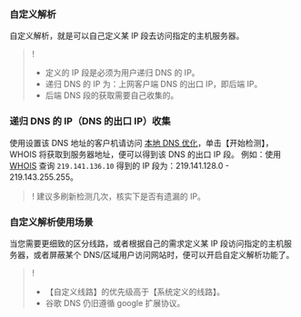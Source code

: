### 自定义解析
自定义解析，就是可以自己定义某 IP 段去访问指定的主机服务器。
>!
> - 定义的 IP 段是必须为用户递归 DNS 的 IP。
> - 递归 DNS 的 IP 为：上网客户端 DNS 的出口 IP，即后端 IP。
> - 后端 DNS 段的获取需要自己收集的。

### 递归 DNS 的 IP（DNS 的出口 IP）收集
使用设置该 DNS 地址的客户机请访问 [本地 DNS 优化](http://ip.dnspod.cn/)，单击【开始检测】，WHOIS 将获取到服务器地址，便可以得到该 DNS 的出口 IP 段。
例如：使用 [WHOIS](https://whois.cloud.tencent.com/) 查询 `219.141.136.10` 得到的 IP 段为：219.141.128.0 - 219.143.255.255。
>! 建议多刷新检测几次，核实下是否有遗漏的 IP。

### 自定义解析使用场景

当您需要更细致的区分线路，或者根据自己的需求定义某 IP 段访问指定的主机服务器，或者屏蔽某个 DNS/区域用户访问网站时，便可以开启自定义解析功能了。
>!
> - 【自定义线路】的优先级高于【系统定义的线路】。
> - 谷歌 DNS 仍旧遵循 google 扩展协议。

